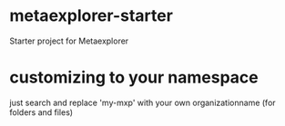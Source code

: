 # metaexplorer-starter
Starter project for Metaexplorer

# customizing to your namespace
just search and replace 'my-mxp' with your own organizationname (for folders and files)